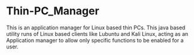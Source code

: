 # Thin-PC_Manager
This is an application manager for Linux based thin PCs. This java based utility runs of Linux based clients like Lubuntu and Kali Linux, acting as an Application manager to allow only specific functions to be enabled for a user. 
